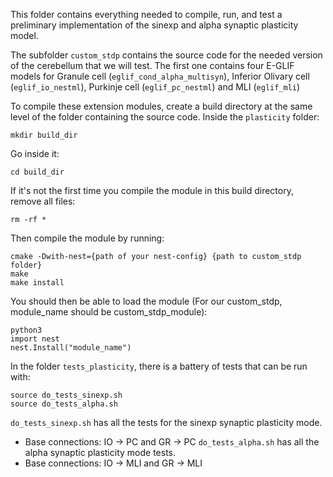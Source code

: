 This folder contains everything needed to compile, run, and test a preliminary implementation of the sinexp and alpha synaptic plasticity model.

The subfolder `custom_stdp` contains the source code for the needed version of the cerebellum that we will test.
The first one contains four E-GLIF models for Granule cell (`eglif_cond_alpha_multisyn`), Inferior Olivary cell (`eglif_io_nestml`), Purkinje cell (`eglif_pc_nestml`) and MLI (`eglif_mli`)

To compile these extension modules, create a build directory at the same level of the folder containing the source code. Inside the `plasticity` folder:
```
mkdir build_dir
```
Go inside it:
```
cd build_dir
```
If it's not the first time you compile the module in this build directory, remove all files:
```
rm -rf *
```
Then compile the module by running:
```
cmake -Dwith-nest={path of your nest-config} {path to custom_stdp folder}
make
make install
```
You should then be able to load the module (For our custom_stdp, module_name should be custom_stdp_module):
```
python3
import nest
nest.Install("module_name")
```

In the folder `tests_plasticity`, there is a battery of tests that can be run with:
```
source do_tests_sinexp.sh
source do_tests_alpha.sh
```
 `do_tests_sinexp.sh` has all the tests for the sinexp synaptic plasticity mode. 
- Base connections: IO -> PC  and GR -> PC
`do_tests_alpha.sh` has all the alpha synaptic plasticity mode tests.
- Base connections: IO -> MLI  and GR -> MLI
